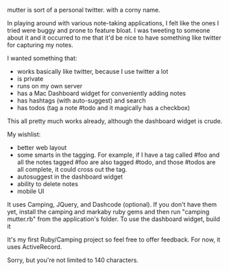 mutter is sort of a personal twitter. with a corny name. 

In playing around with various note-taking applications, I felt like the ones I tried were buggy and prone to feature bloat. I was tweeting to someone about it and it occurred to me that it'd be nice to have something like twitter for capturing my notes. 

I wanted something that:

* works basically like twitter, because I use twitter a lot
* is private
* runs on my own server
* has a Mac Dashboard widget for conveniently adding notes
* has hashtags (with auto-suggest) and search
* has todos (tag a note #todo and it magically has a checkbox)

This all pretty much works already, although the dashboard widget is crude. 

My wishlist:

* better web layout
* some smarts in the tagging. For example, if I have a tag called #foo and all the notes tagged #foo are also tagged #todo, and those #todos are all complete, it could cross out the tag.
* autosuggest in the dashboard widget
* ability to delete notes
* mobile UI

It uses Camping, JQuery, and Dashcode (optional). If you don't have them yet, install the camping and markaby ruby gems and then run "camping mutter.rb" from the application's folder. To use the dashboard widget, build it 

It's my first Ruby/Camping project so feel free to offer feedback. For now, it uses ActiveRecord. 

Sorry, but you're not limited to 140 characters.
